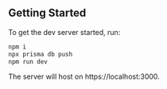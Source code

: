 ## Getting Started

To get the dev server started, run:

```bash
npm i
npx prisma db push
npm run dev
```

The server will host on https://localhost:3000.
